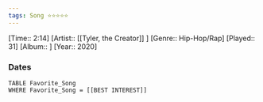 ```yaml
---
tags: Song ⭐⭐⭐⭐⭐ 
---
```

[Time:: 2:14]
[Artist:: [[Tyler, the Creator]] ]
[Genre:: Hip-Hop/Rap]
[Played:: 31]
[Album:: ]
[Year:: 2020]
### Dates
````dataview
TABLE Favorite_Song
WHERE Favorite_Song = [[BEST INTEREST]]
````